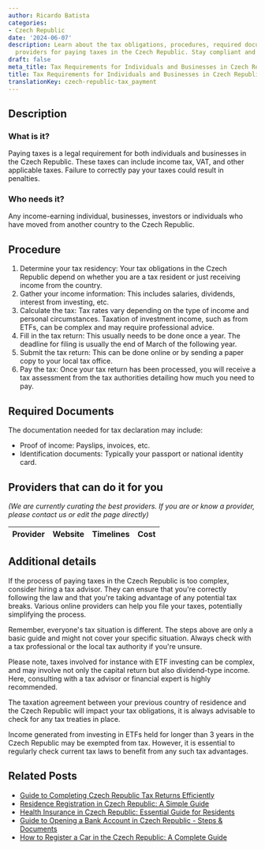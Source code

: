 ```yaml
---
author: Ricardo Batista
categories:
- Czech Republic
date: '2024-06-07'
description: Learn about the tax obligations, procedures, required documents, and
  providers for paying taxes in the Czech Republic. Stay compliant and avoid penalties.
draft: false
meta_title: Tax Requirements for Individuals and Businesses in Czech Republic
title: Tax Requirements for Individuals and Businesses in Czech Republic
translationKey: czech-republic-tax_payment
---
```


## Description
### What is it?
Paying taxes is a legal requirement for both individuals and businesses in the Czech Republic. These taxes can include income tax, VAT, and other applicable taxes. Failure to correctly pay your taxes could result in penalties.

### Who needs it?
Any income-earning individual, businesses, investors or individuals who have moved from another country to the Czech Republic.

## Procedure

1. Determine your tax residency: Your tax obligations in the Czech Republic depend on whether you are a tax resident or just receiving income from the country.
2. Gather your income information: This includes salaries, dividends, interest from investing, etc.
3. Calculate the tax: Tax rates vary depending on the type of income and personal circumstances. Taxation of investment income, such as from ETFs, can be complex and may require professional advice.
4. Fill in the tax return: This usually needs to be done once a year. The deadline for filing is usually the end of March of the following year.
5. Submit the tax return: This can be done online or by sending a paper copy to your local tax office.
6. Pay the tax: Once your tax return has been processed, you will receive a tax assessment from the tax authorities detailing how much you need to pay. 

## Required Documents 
The documentation needed for tax declaration may include:

- Proof of income: Payslips, invoices, etc.
- Identification documents: Typically your passport or national identity card. 

## Providers that can do it for you

_(We are currently curating the best providers. If you are or know a provider, please contact us or edit the page directly)_

| Provider        |     Website     |     Timelines    |       Cost      |
| :-------------: | :-------------: |  :-------------: | :-------------: |

## Additional details
If the process of paying taxes in the Czech Republic is too complex, consider hiring a tax advisor. They can ensure that you're correctly following the law and that you're taking advantage of any potential tax breaks. Various online providers can help you file your taxes, potentially simplifying the process.

Remember, everyone's tax situation is different. The steps above are only a basic guide and might not cover your specific situation. Always check with a tax professional or the local tax authority if you're unsure.

Please note, taxes involved for instance with ETF investing can be complex, and may involve not only the capital return but also dividend-type income. Here, consulting with a tax advisor or financial expert is highly recommended. 

The taxation agreement between your previous country of residence and the Czech Republic will impact your tax obligations, it is always advisable to check for any tax treaties in place.

Income generated from investing in ETFs held for longer than 3 years in the Czech Republic may be exempted from tax. However, it is essential to regularly check current tax laws to benefit from any such tax advantages.
## Related Posts

- [Guide to Completing Czech Republic Tax Returns Efficiently](https://tramitit.com/guides/czech-republic/submitting_a_tax_return/)
- [Residence Registration in Czech Republic: A Simple Guide](https://tramitit.com/guides/czech-republic/residence_registration_for_foreigners/)
- [Health Insurance in Czech Republic: Essential Guide for Residents](https://tramitit.com/guides/czech-republic/registration_with_a_health_insurance_company/)
- [Guide to Opening a Bank Account in Czech Republic - Steps & Documents](https://tramitit.com/guides/czech-republic/opening_a_bank_account/)
- [How to Register a Car in the Czech Republic: A Complete Guide](https://tramitit.com/guides/czech-republic/car_registration/)